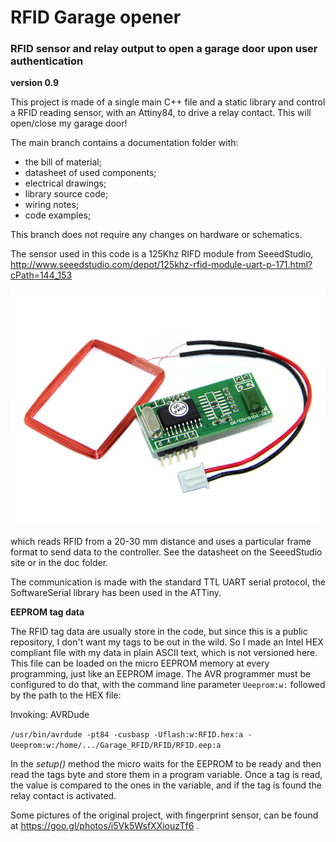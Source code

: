 # RFID Garage opener 
### RFID sensor and relay output to open a garage door upon user authentication  
**version 0.9**


This project is made of a single main C++ file and a static library and control a 
RFID reading sensor, with an Attiny84, to drive a relay contact. 
This will open/close my garage door!

The main branch contains a documentation folder with:

* the bill of material;
* datasheet of used components;
* electrical drawings;
* library source code;
* wiring notes;
* code examples;

This branch does not require any changes on hardware or schematics.

The sensor used in this code is a 125Khz RIFD module from SeeedStudio, 
http://www.seeedstudio.com/depot/125khz-rfid-module-uart-p-171.html?cPath=144_153

![RFID SEEEDSTUDIO](Documentation/RDM630_125Khz_UART.jpg)


which reads RFID from a 20-30 mm distance and uses a particular frame format to 
send data to the controller. See the datasheet on the SeeedStudio site or in the doc
folder. 

The communication is made with the standard TTL UART serial protocol, the SoftwareSerial 
library has been used in the ATTiny.

**EEPROM tag data**

The RFID tag data are usually store in the code, but since this is a public repository,
I don't want my tags to be out in the wild.
So I made an Intel HEX compliant file with my data in plain ASCII text, which is not
versioned here. This file can be loaded on the micro EEPROM memory at every programming,
just like an EEPROM image. The AVR programmer must be configured to do that, with the 
command line parameter `Ueeprom:w:` followed by the path to the HEX file: 

Invoking: AVRDude

`/usr/bin/avrdude -pt84 -cusbasp -Uflash:w:RFID.hex:a -Ueeprom:w:/home/.../Garage_RFID/RFID/RFID.eep:a`

In the *setup()* method the micro waits for the EEPROM to be ready and then read the 
tags byte and store them in a program variable. 
Once a tag is read, the value is compared to the ones in the variable, and if the tag is 
found the relay contact is activated.

Some pictures of the original project, with fingerprint sensor, can be found at 
https://goo.gl/photos/i5Vk5WsfXXiouzTf6 .
